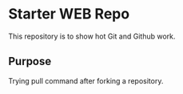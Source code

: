 # Starter WEB Repo

This repository is to show hot Git and Github work.


## Purpose
Trying pull command after forking a repository.
